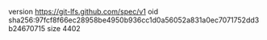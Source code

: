 version https://git-lfs.github.com/spec/v1
oid sha256:97fcf8f66ec28958be4950b936cc1d0a56052a831a0ec7071752dd3b24670715
size 4402
